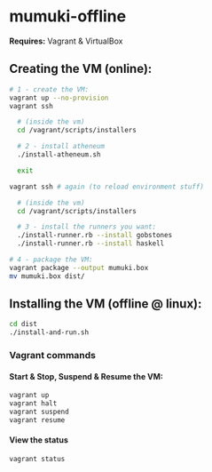 # mumuki-offline


**Requires:** Vagrant & VirtualBox


## Creating the VM (online):

```bash
# 1 - create the VM:
vagrant up --no-provision
vagrant ssh

  # (inside the vm)
  cd /vagrant/scripts/installers

  # 2 - install atheneum
  ./install-atheneum.sh

  exit

vagrant ssh # again (to reload environment stuff)

  # (inside the vm)
  cd /vagrant/scripts/installers

  # 3 - install the runners you want:
  ./install-runner.rb --install gobstones
  ./install-runner.rb --install haskell

# 4 - package the VM:
vagrant package --output mumuki.box
mv mumuki.box dist/
```

## Installing the VM (offline @ linux):
```bash
cd dist
./install-and-run.sh
```

### Vagrant commands
#### Start & Stop, Suspend & Resume the VM:
```bash
vagrant up
vagrant halt
vagrant suspend
vagrant resume
```

#### View the status
```bash
vagrant status
```
